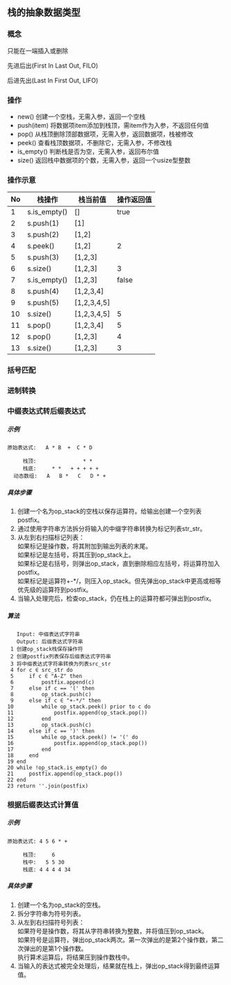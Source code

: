 ## 栈的抽象数据类型
### 概念
只能在一端插入或删除

先进后出(First In Last Out, FILO)

后进先出(Last In First Out, LIFO)


### 操作
- new() 创建一个空栈，无需入参，返回一个空栈
- push(item) 将数据项item添加到栈顶，需item作为入参，不返回任何值
- pop() 从栈顶删除顶部数据项，无需入参，返回数据项，栈被修改
- peek() 查看栈顶数据项，不删除它，无需入参，不修改栈
- is_empty() 判断栈是否为空，无需入参，返回布尔值
- size() 返回栈中数据项的个数，无需入参，返回一个usize型整数

### 操作示意
| No | 栈操作          | 栈当前值        | 操作返回值 |
|----|--------------|-------------|-------|
| 1  | s.is_empty() | []          | true  |
| 2  | s.push(1)    | [1]         |       |
| 3  | s.push(2)    | [1,2]       |       |
| 4  | s.peek()     | [1,2]       | 2     |
| 5  | s.push(3)    | [1,2,3]     |       |
| 6  | s.size()     | [1,2,3]     | 3     |
| 7  | s.is_empty() | [1,2,3]     | false |
| 8  | s.push(4)    | [1,2,3,4]   |       |
| 9  | s.push(5)    | [1,2,3,4,5] |       |
| 10 | s.size()     | [1,2,3,4,5] | 5     |
| 11 | s.pop()      | [1,2,3,4]   | 5     |
| 12 | s.pop()      | [1,2,3]     | 4     |
| 13 | s.size()     | [1,2,3]     | 3     |

### 括号匹配

### 进制转换

### 中缀表达式转后缀表达式

##### 示例
```
原始表达式:   A * B  +  C * D

     栈顶:               * *
     栈底:     * *   + + + + + 
  动态数组:   A   B *   C   D * +
```

##### 具体步骤
1. 创建一个名为op_stack的空栈以保存运算符。给输出创建一个空列表postfix。
2. 通过使用字符串方法拆分将输入的中缀字符串转换为标记列表str_str。
3. 从左到右扫描标记列表：   
   如果标记是操作数，将其附加到输出列表的末尾。   
   如果标记是左括号，将其压到op_stack上。   
   如果标记是右括号，则弹出op_stack，直到删除相应左括号，将运算符加入postfix。   
   如果标记是运算符+-*/，则压入op_stack。但先弹出op_stack中更高或相等优先级的运算符到postfix。
4. 当输入处理完后，检查op_stack，仍在栈上的运算符都可弹出到postfix。

##### 算法
```
   Input: 中缀表达式字符串
   Output: 后缀表达式字符串
 1 创建op_stack栈保存操作符
 2 创建postfix列表保存后缀表达式字符串
 3 将中缀表达式字符串转换为列表src_str
 4 for c ∈ src_str do
 5     if c ∈ "A-Z" then
 6         postfix.append(c)
 7     else if c == '(' then
 8         op_stack.push(c)
 9     else if c ∈ "+-*/" then
10         while op_stack.peek() prior to c do
11             postfix.append(op_stack.pop())
12         end
13         op_stack.push(c)
14     else if c == ')' then
15         while op_stack.peek() != '(' do
16             postfix.append(op_stack.pop())
17         end
18     end
19 end
20 while !op_stack.is_empty() do
21     postfix.append(op_stack.pop())
22 end
23 return ''.join(postfix)
```

### 根据后缀表达式计算值

##### 示例
```text
原始表达式: 4 5 6 * + 

     栈顶:     6
     栈中:   5 5 30
     栈底: 4 4 4 4 34
```

##### 具体步骤
1. 创建一个名为op_stack的空栈。
2. 拆分字符串为符号列表。
3. 从左到右扫描符号列表：   
   如果符号是操作数，将其从字符串转换为整数，并将值压到op_stack。   
   如果符号是运算符，弹出op_stack两次。第一次弹出的是第2个操作数，第二次弹出的是第1个操作数。   
   执行算术运算后，将结果压到操作数栈中。
4. 当输入的表达式被完全处理后，结果就在栈上，弹出op_stack得到最终运算值。